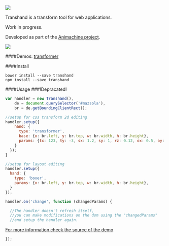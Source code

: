 ![](http://img.shields.io/badge/status-draft-red.svg?style=flat-square)

Transhand is a transform tool for web applications.

Work in progress.

Developed as part of the [Animachine project](https://github.com/animachine/animachine).


![](http://fat.gfycat.com/SilverExhaustedEquestrian.gif)

####Demos:
[transformer][demo-transformer]

####Install
```
bower install --save transhand
npm install --save transhand
```

####Usage
###!Depracated!
```javascript
var handler = new Transhand(),
    de = document.querySelector('#mazsola'),
    br = de.getBoundingClientRect();

//setup for css transform 2d editing
handler.setup({
    hand: {
      type: 'transformer',
      base: {x: br.left, y: br.top, w: br.width, h: br.height},
      params: {tx: 123, ty: -3, sx: 1.2, sy: 1, rz: 0.12, ox: 0.5, oy: 0.6},
    }
  });
}

//setup for layout editing
handler.setup({
  hand: {
    type: 'boxer',
    params: {x: br.left, y: br.top, w: br.width, h: br.height},
  }
});

handler.on('change', function (changedParams) {

  //The handler doesn't refresh itself,
  //you can make modifications on the dom using the "changedParams"
  //and setup the handler again.
  ```
  [For more information check the source of the demo](https://github.com/animachine/transhand/blob/master/demo/0/script.js)
  ```javascript
});
```

[demo-transformer]: https://azazdeaz.github.io/transhand/
